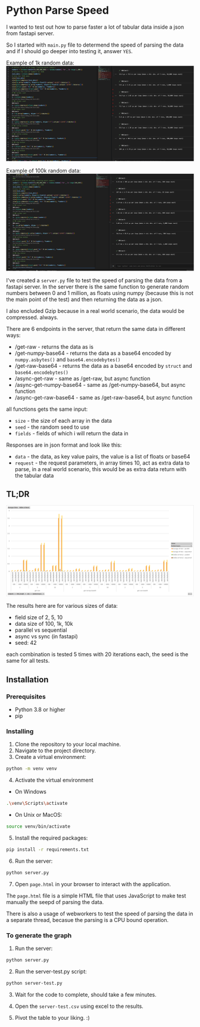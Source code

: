 # Python Parse Speed

I wanted to test out how to parse faster a lot of tabular data inside a json from fastapi server.

So I started with `main.py` file to determend the speed of parsing the data and if I should go deeper into testing it, answer `YES`.

Example of 1k random data:
![Example of 1k random data](./1k_random_data.PNG)

Example of 100k random data:
![Example of 100k random data](./100k_random_data.PNG)

I've created a `server.py` file to test the speed of parsing the data from a fastapi server. In the server there is the same function to generate random numbers between 0 and 1 million, as floats using numpy (because this is not the main point of the test) and then returning the data as a json.

I also encluded Gzip because in a real world scenario, the data would be compressed. always.

There are 6 endpoints in the server, that return the same data in different ways:

- /get-raw - returns the data as is
- /get-numpy-base64 - returns the data as a base64 encoded by `numpy.asbytes()` and `base64.encodebytes()`
- /get-raw-base64 - returns the data as a base64 encoded by `struct` and `base64.encodebytes()`
- /async-get-raw - same as /get-raw, but async function
- /async-get-numpy-base64 - same as /get-numpy-base64, but async function
- /async-get-raw-base64 - same as /get-raw-base64, but async function

all functions gets the same input:

- `size` - the size of each array in the data
- `seed` - the random seed to use
- `fields` - fields of which i will return the data in

Responses are in json format and look like this:

- `data` - the data, as key value pairs, the value is a list of floats or base64
- `request` - the request parameters, in array times 10, act as extra data to parse, in a real world scenario, this would be as extra data return with the tabular data

## TL;DR

![server-test-pivot-table](./server-test-pivot-table.png)

The results here are for various sizes of data:

- field size of 2, 5, 10
- data size of 100, 1k, 10k
- parallel vs sequential
- async vs sync (in fastapi)
- seed: 42

each combination is tested 5 times with 20 iterations each, the seed is the same for all tests.

## Installation

### Prerequisites

- Python 3.8 or higher
- pip

### Installing

1. Clone the repository to your local machine.
2. Navigate to the project directory.
3. Create a virtual environment:

```sh
python -m venv venv
```

4. Activate the virtual environment

- On Windows

```sh
.\venv\Scripts\activate
```

- On Unix or MacOS:

```sh
source venv/bin/activate
```

5. Install the required packages:

```sh
pip install -r requirements.txt
```

6. Run the server:

```sh
python server.py
```

7. Open `page.html` in your browser to interact with the application.

The `page.html` file is a simple HTML file that uses JavaScript to make test manually the seepd of parsing the data.

There is also a usage of webworkers to test the speed of parsing the data in a separate thread, becasue the parsing is a CPU bound operation.

### To generate the graph

1. Run the server:

```sh
python server.py
```

2. Run the server-test.py script:

```sh
python server-test.py
```

3. Wait for the code to complete, should take a few minutes.

4. Open the `server-test.csv` using excel to the results.

5. Pivot the table to your liking. :)
